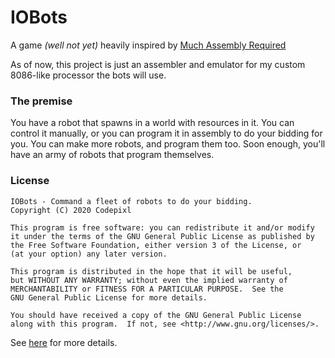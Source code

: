 # IOBots

A game *(well not yet)* heavily inspired by [Much Assembly Required](https://github.com/simon987/Much-Assembly-Required)

As of now, this project is just an assembler and emulator for my custom 8086-like processor the bots will use.

### The premise

You have a robot that spawns in a world with resources in it. You can control it manually, or you can program it in assembly to do your bidding for you. You can make more robots, and program them too. Soon enough, you'll have an army of robots that program themselves.

### License

	IOBots - Command a fleet of robots to do your bidding.
	Copyright (C) 2020 Codepixl
	
	This program is free software: you can redistribute it and/or modify
	it under the terms of the GNU General Public License as published by
	the Free Software Foundation, either version 3 of the License, or
	(at your option) any later version.
	
	This program is distributed in the hope that it will be useful,
	but WITHOUT ANY WARRANTY; without even the implied warranty of
	MERCHANTABILITY or FITNESS FOR A PARTICULAR PURPOSE.  See the
	GNU General Public License for more details.
	
	You should have received a copy of the GNU General Public License
	along with this program.  If not, see <http://www.gnu.org/licenses/>.

See [here](LICENSE.md) for more details.